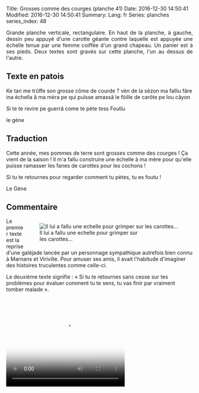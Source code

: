 Title: Grosses comme des courges (planche 41)
Date: 2016-12-30 14:50:41
Modified: 2016-12-30 14:50:41
Summary: 
Lang: fr
Series: planches
series_index: 48

<p style="text-align:justify;">Grande planche verticale,
rectangulaire. En haut de la planche, à gauche, dessin peu appuyé
d'une carotte géante contre laquelle est appuyée une échelle tenue par
une femme coiffée d'un grand chapeau. Un panier est à ses pieds. Deux
textes sont gravés sur cette planche, l'un au dessus de l'autre.</p>

<figure class="image-block" style="float: right;">
  <img alt="" src="{static}/images/planche_41.png">
  <figcaption style="max-width: 155px"></figcaption>
</figure>

## Texte en patois

Ke tan me trûffe son grosse côme de courde ? vèn de la sèzon ma falliu
fâre ina échella â ma mèra pe qui puïsse amassâ le föille de carôte pe
lou câyon

Si  te  te  revire  pe  guerrâ  come  te  pète  tess  Foutïu

le gène

## Traduction

Cette année, mes pommes de terre sont grosses comme des courges ! Ça
vient de la saison ! Il m'a fallu construire une échelle à ma mère
pour qu'elle puisse ramasser les fanes de carottes pour les cochons !

Si tu te retournes pour regarder comment tu pètes, tu es foutu !

Le Gène

## Commentaire

<figure class="image-block" style="float: right;">
  <img alt="Il lui a fallu une echelle pour grimper sur les carottes…" src="{static}/images/planche_41_dessin.png">
  <figcaption style="max-width: 265px">Il lui a fallu une echelle pour grimper sur les carottes…</figcaption>
</figure>

Le premier texte est la reprise d'une galéjade lancée par un
personnage sympathique autrefois bien connu à Marnans et
Viriville. Pour amuser ses amis, il avait l'habitude d'imaginer des
histoires truculentes comme celle-ci.

Le deuxième texte signifie : « Si tu te retournes sans cesse sur tes
problèmes pour évaluer comment tu te sens, tu vas finir par vraiment
tomber malade ».

<video width="320" height="240" controls
  poster="{static}/images/thumbnails/video_41.jpg">
  <source src="https://d1njpgd0ygatdn.cloudfront.net/video_41.mp4" type="video/mp4">
</video>
